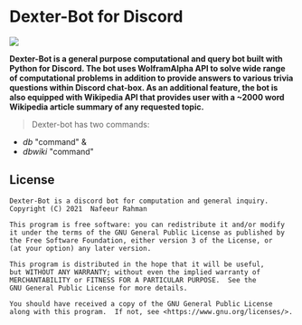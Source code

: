 # Dexter-Bot for Discord
![](https://i.imgur.com/GiUNrta.jpg)

**Dexter-Bot is a general purpose computational and query bot built with Python for Discord. The bot uses WolframAlpha API to solve wide range of computational problems in addition to provide answers to various trivia questions within Discord chat-box. As an additional feature, the bot is also equipped with Wikipedia API that provides user with a ~2000 word Wikipedia article summary of any requested topic.**

>Dexter-bot has two commands: 
- $db$ "command" &
- $dbwiki$ "command"

## License

    Dexter-Bot is a discord bot for computation and general inquiry.
    Copyright (C) 2021  Nafeeur Rahman

    This program is free software: you can redistribute it and/or modify
    it under the terms of the GNU General Public License as published by
    the Free Software Foundation, either version 3 of the License, or
    (at your option) any later version.

    This program is distributed in the hope that it will be useful,
    but WITHOUT ANY WARRANTY; without even the implied warranty of
    MERCHANTABILITY or FITNESS FOR A PARTICULAR PURPOSE.  See the
    GNU General Public License for more details.

    You should have received a copy of the GNU General Public License
    along with this program.  If not, see <https://www.gnu.org/licenses/>.
